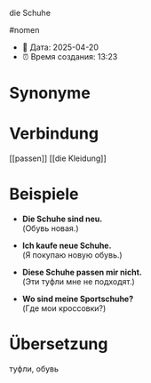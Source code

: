 die Schuhe

#nomen
- 📍 Дата: 2025-04-20
- ⏰ Время создания: 13:23
# Synonyme

# Verbindung 
[[passen]]
[[die Kleidung]]
# Beispiele
- **Die Schuhe sind neu.**  
    (Обувь новая.)
    
- **Ich kaufe neue Schuhe.**  
    (Я покупаю новую обувь.)
    
- **Diese Schuhe passen mir nicht.**  
    (Эти туфли мне не подходят.)
    
- **Wo sind meine Sportschuhe?**  
    (Где мои кроссовки?)
# Übersetzung
туфли, обувь
